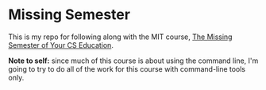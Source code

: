 # Missing Semester

This is my repo for following along with the MIT course, [The Missing Semester of Your CS Education](https://missing.csail.mit.edu/).

**Note to self:** since much of this course is about using the command line, I'm going to try to do all of the work for this course with command-line tools only.
